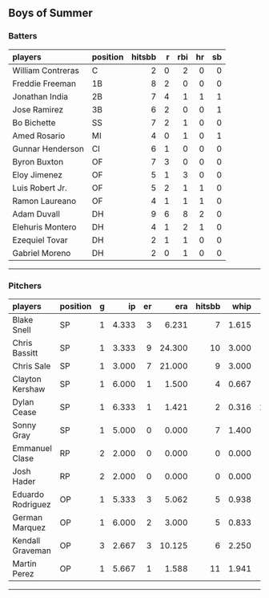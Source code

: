 ## Boys of Summer

### Batters

 
|players           |position | hitsbb|  r| rbi| hr| sb| 
|:-----------------|:--------|------:|--:|---:|--:|--:| 
|William Contreras |C        |      2|  0|   2|  0|  0| 
|Freddie Freeman   |1B       |      8|  2|   0|  0|  0| 
|Jonathan India    |2B       |      7|  4|   1|  1|  1| 
|Jose Ramirez      |3B       |      6|  2|   0|  0|  1| 
|Bo Bichette       |SS       |      7|  2|   1|  0|  0| 
|Amed Rosario      |MI       |      4|  0|   1|  0|  1| 
|Gunnar Henderson  |CI       |      6|  1|   0|  0|  0| 
|Byron Buxton      |OF       |      7|  3|   0|  0|  0| 
|Eloy Jimenez      |OF       |      5|  1|   3|  0|  0| 
|Luis Robert Jr.   |OF       |      5|  2|   1|  1|  0| 
|Ramon Laureano    |OF       |      4|  1|   1|  1|  0| 
|Adam Duvall       |DH       |      9|  6|   8|  2|  0| 
|Elehuris Montero  |DH       |      4|  1|   2|  1|  0| 
|Ezequiel Tovar    |DH       |      2|  1|   1|  0|  0| 
|Gabriel Moreno    |DH       |      2|  0|   1|  0|  0| 

* * *

### Pitchers

 
|players           |position |  g|    ip| er|    era| hitsbb|  whip| so|  w| sv| 
|:-----------------|:--------|--:|-----:|--:|------:|------:|-----:|--:|--:|--:| 
|Blake Snell       |SP       |  1| 4.333|  3|  6.231|      7| 1.615|  9|  0|  0| 
|Chris Bassitt     |SP       |  1| 3.333|  9| 24.300|     10| 3.000|  0|  0|  0| 
|Chris Sale        |SP       |  1| 3.000|  7| 21.000|      9| 3.000|  6|  0|  0| 
|Clayton Kershaw   |SP       |  1| 6.000|  1|  1.500|      4| 0.667|  9|  1|  0| 
|Dylan Cease       |SP       |  1| 6.333|  1|  1.421|      2| 0.316| 10|  0|  0| 
|Sonny Gray        |SP       |  1| 5.000|  0|  0.000|      7| 1.400|  1|  1|  0| 
|Emmanuel Clase    |RP       |  2| 2.000|  0|  0.000|      0| 0.000|  3|  0|  1| 
|Josh Hader        |RP       |  2| 2.000|  0|  0.000|      0| 0.000|  3|  0|  1| 
|Eduardo Rodriguez |OP       |  1| 5.333|  3|  5.062|      5| 0.938|  5|  0|  0| 
|German Marquez    |OP       |  1| 6.000|  2|  3.000|      5| 0.833|  5|  1|  0| 
|Kendall Graveman  |OP       |  3| 2.667|  3| 10.125|      6| 2.250|  2|  1|  0| 
|Martin Perez      |OP       |  1| 5.667|  1|  1.588|     11| 1.941|  7|  1|  0| 


* * *


